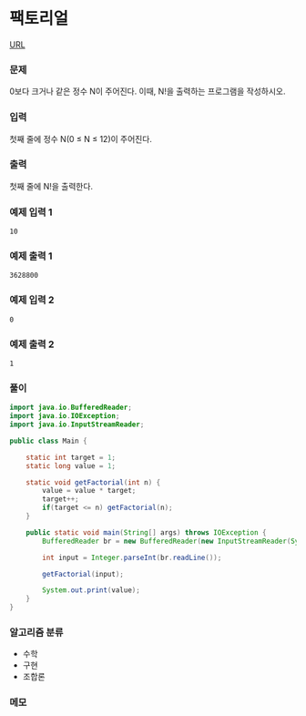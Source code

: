 팩토리얼
=============
[URL](https://www.acmicpc.net/problem/10872)

### 문제
0보다 크거나 같은 정수 N이 주어진다. 이때, N!을 출력하는 프로그램을 작성하시오.

### 입력
첫째 줄에 정수 N(0 ≤ N ≤ 12)이 주어진다.

### 출력
첫째 줄에 N!을 출력한다.

### 예제 입력 1
```
10
```

### 예제 출력 1
```
3628800
```

### 예제 입력 2
```
0
```

### 예제 출력 2
```
1
```

### 풀이
```java
import java.io.BufferedReader;
import java.io.IOException;
import java.io.InputStreamReader;

public class Main {

    static int target = 1;
    static long value = 1;

    static void getFactorial(int n) {
        value = value * target;
        target++;
        if(target <= n) getFactorial(n);
    }

    public static void main(String[] args) throws IOException {
        BufferedReader br = new BufferedReader(new InputStreamReader(System.in));

        int input = Integer.parseInt(br.readLine());

        getFactorial(input);

        System.out.print(value);
    }
}
```

### 알고리즘 분류 
- 수학
- 구현
- 조합론

### 메모
